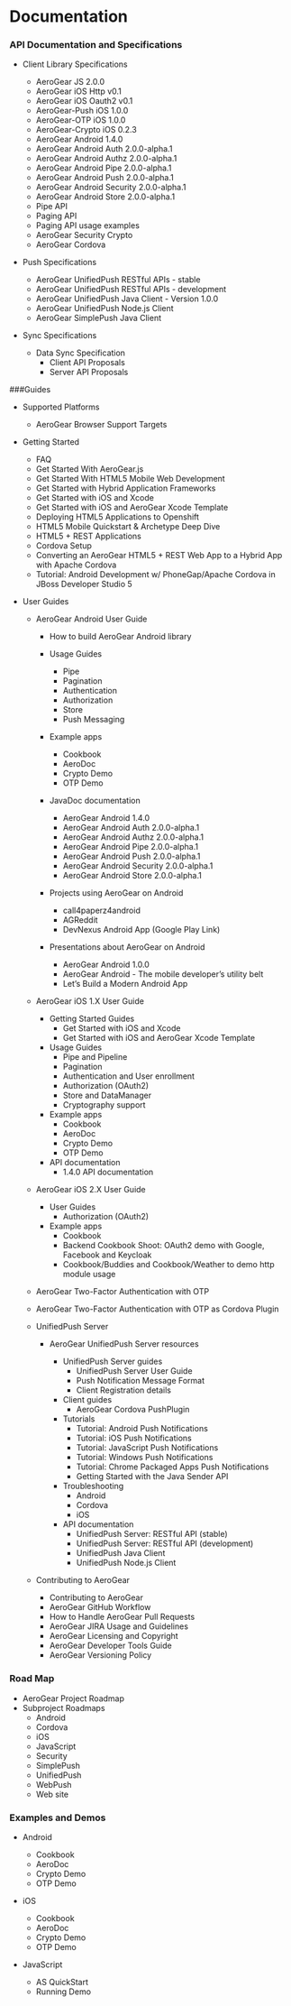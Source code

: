 # Documentation
### API Documentation and Specifications
* Client Library Specifications
  * AeroGear JS 2.0.0
  * AeroGear iOS Http v0.1
  * AeroGear iOS Oauth2 v0.1
  * AeroGear-Push iOS 1.0.0
  * AeroGear-OTP iOS 1.0.0
  * AeroGear-Crypto iOS 0.2.3
  * AeroGear Android 1.4.0
  * AeroGear Android Auth 2.0.0-alpha.1
  * AeroGear Android Authz 2.0.0-alpha.1
  * AeroGear Android Pipe 2.0.0-alpha.1
  * AeroGear Android Push 2.0.0-alpha.1
  * AeroGear Android Security 2.0.0-alpha.1
  * AeroGear Android Store 2.0.0-alpha.1
  * Pipe API
  * Paging API
  * Paging API usage examples
  * AeroGear Security Crypto
  * AeroGear Cordova
* Push Specifications

  * AeroGear UnifiedPush RESTful APIs - stable
  * AeroGear UnifiedPush RESTful APIs - development
  * AeroGear UnifiedPush Java Client - Version 1.0.0
  * AeroGear UnifiedPush Node.js Client
  * AeroGear SimplePush Java Client
      
* Sync Specifications

  * Data Sync Specification
    * Client API Proposals
    * Server API Proposals
        
###Guides
  
* Supported Platforms
  * AeroGear Browser Support Targets

* Getting Started
  * FAQ
  * Get Started With AeroGear.js
  * Get Started With HTML5 Mobile Web Development
  * Get Started with Hybrid Application Frameworks
  * Get Started with iOS and Xcode
  * Get Started with iOS and AeroGear Xcode Template
  * Deploying HTML5 Applications to Openshift
  * HTML5 Mobile Quickstart & Archetype Deep Dive
  * HTML5 + REST Applications
  * Cordova Setup
  * Converting an AeroGear HTML5 + REST Web App to a Hybrid App with Apache Cordova
  * Tutorial: Android Development w/ PhoneGap/Apache Cordova in JBoss Developer Studio 5

* User Guides

  * AeroGear Android User Guide

    * How to build AeroGear Android library
    * Usage Guides
      * Pipe
      * Pagination
      * Authentication
      * Authorization
      * Store
      * Push Messaging
    
    * Example apps
      * Cookbook
      * AeroDoc
      * Crypto Demo
      * OTP Demo
    
    * JavaDoc documentation
      * AeroGear Android 1.4.0
      * AeroGear Android Auth 2.0.0-alpha.1
      * AeroGear Android Authz 2.0.0-alpha.1
      * AeroGear Android Pipe 2.0.0-alpha.1
      * AeroGear Android Push 2.0.0-alpha.1
      * AeroGear Android Security 2.0.0-alpha.1
      * AeroGear Android Store 2.0.0-alpha.1
    
    * Projects using AeroGear on Android
      * call4paperz4android
      * AGReddit
      * DevNexus Android App (Google Play Link)
    
    * Presentations about AeroGear on Android
      * AeroGear Android 1.0.0
      * AeroGear Android - The mobile developer’s utility belt
      * Let’s Build a Modern Android App

  * AeroGear iOS 1.X User Guide
    * Getting Started Guides
      * Get Started with iOS and Xcode
      * Get Started with iOS and AeroGear Xcode Template
    * Usage Guides
      * Pipe and Pipeline
      * Pagination
      * Authentication and User enrollment
      * Authorization (OAuth2)
      * Store and DataManager
      * Cryptography support
    * Example apps
      * Cookbook
      * AeroDoc
      * Crypto Demo
      * OTP Demo
    * API documentation
      * 1.4.0 API documentation

  * AeroGear iOS 2.X User Guide
    * User Guides
      * Authorization (OAuth2)
    * Example apps
      * Cookbook
      * Backend Cookbook Shoot: OAuth2 demo with Google, Facebook and Keycloak
      * Cookbook/Buddies and Cookbook/Weather to demo http module usage  
  
  * AeroGear Two-Factor Authentication with OTP
  * AeroGear Two-Factor Authentication with OTP as Cordova Plugin
  
  * UnifiedPush Server
    * AeroGear UnifiedPush Server resources
    
      * UnifiedPush Server guides
        * UnifiedPush Server User Guide
        * Push Notification Message Format
        * Client Registration details
      * Client guides
        * AeroGear Cordova PushPlugin
      * Tutorials
        * Tutorial: Android Push Notifications
        * Tutorial: iOS Push Notifications
        * Tutorial: JavaScript Push Notifications
        * Tutorial: Windows Push Notifications
        * Tutorial: Chrome Packaged Apps Push Notifications
        * Getting Started with the Java Sender API
      * Troubleshooting
        * Android
        * Cordova
        * iOS
      * API documentation
        * UnifiedPush Server: RESTful API (stable)
        * UnifiedPush Server: RESTful API (development)
        * UnifiedPush Java Client
        * UnifiedPush Node.js Client    
    
  
  * Contributing to AeroGear

    * Contributing to AeroGear
    * AeroGear GitHub Workflow
    * How to Handle AeroGear Pull Requests
    * AeroGear JIRA Usage and Guidelines
    * AeroGear Licensing and Copyright
    * AeroGear Developer Tools Guide
    * AeroGear Versioning Policy

### Road Map

  * AeroGear Project Roadmap
  * Subproject Roadmaps
    * Android
    * Cordova
    * iOS
    * JavaScript
    * Security
    * SimplePush
    * UnifiedPush
    * WebPush
    * Web site


### Examples and Demos

* Android
  * Cookbook
  * AeroDoc
  * Crypto Demo
  * OTP Demo

* iOS
  * Cookbook
  * AeroDoc
  * Crypto Demo
  * OTP Demo

* JavaScript 
  * AS QuickStart
  * Running Demo
